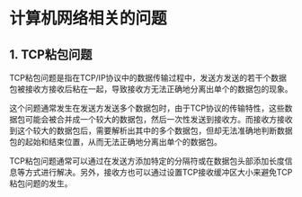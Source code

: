 # 计算机网络相关的问题

## 1. TCP粘包问题

TCP粘包问题是指在TCP/IP协议中的数据传输过程中，发送方发送的若干个数据包被接收方接收后粘在一起，导致接收方无法正确地分离出单个的数据包的现象。

这个问题通常发生在发送方发送多个数据包时，由于TCP协议的传输特性，这些数据包可能会被合并成一个较大的数据包，然后一次性发送到接收方。而接收方接收到这个较大的数据包后，需要解析出其中的多个数据包，但却无法准确地判断数据包的起始和结束位置，从而无法正确地分离出单个的数据包。

TCP粘包问题通常可以通过在发送方添加特定的分隔符或在数据包头部添加长度信息等方式进行解决。另外，接收方也可以通过设置TCP接收缓冲区大小来避免TCP粘包问题的发生。



